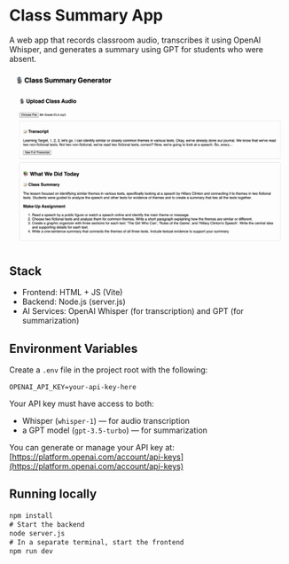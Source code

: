 # Class Summary App

A web app that records classroom audio, transcribes it using OpenAI Whisper, and generates a summary using GPT for students who were absent.

![My cat](./public/Preview%20-%207:25:25.png)

## Stack
- Frontend: HTML + JS (Vite)
- Backend: Node.js (server.js)
- AI Services: OpenAI Whisper (for transcription) and GPT (for summarization)

## Environment Variables

Create a `.env` file in the project root with the following:

    OPENAI_API_KEY=your-api-key-here

Your API key must have access to both:
- Whisper (`whisper-1`) — for audio transcription
- a GPT model (`gpt-3.5-turbo`) — for summarization

You can generate or manage your API key at:  
[https://platform.openai.com/account/api-keys](https://platform.openai.com/account/api-keys)

## Running locally

    npm install
    # Start the backend
    node server.js
    # In a separate terminal, start the frontend
    npm run dev
